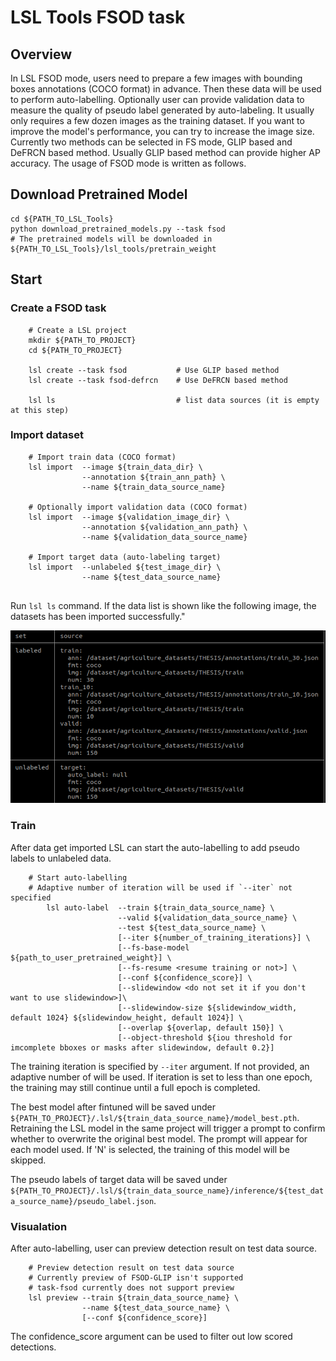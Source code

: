 # LSL Tools FSOD task

## Overview
In LSL FSOD mode, users need to prepare a few images with bounding boxes annotations (COCO format) in advance. Then these data will be used to perform auto-labelling. Optionally user can provide validation data to measure the quality of pseudo label generated by auto-labeling. It usually only requires a few dozen images as the training dataset. If you want to improve the model's performance, you can try to increase the image size.
Currently two methods can be selected in FS mode, GLIP based and DeFRCN based method. Usually GLIP based method can provide higher AP accuracy.
The usage of FSOD mode is written as follows. 

## Download Pretrained Model
```
cd ${PATH_TO_LSL_Tools}
python download_pretrained_models.py --task fsod
# The pretrained models will be downloaded in ${PATH_TO_LSL_Tools}/lsl_tools/pretrain_weight
```

## Start

### Create a FSOD task
```
    # Create a LSL project
    mkdir ${PATH_TO_PROJECT}
    cd ${PATH_TO_PROJECT}
    
    lsl create --task fsod           # Use GLIP based method
    lsl create --task fsod-defrcn    # Use DeFRCN based method

    lsl ls                           # list data sources (it is empty at this step)
```


### Import dataset
```
    # Import train data (COCO format)
    lsl import  --image ${train_data_dir} \
                --annotation ${train_ann_path} \
                --name ${train_data_source_name}

    # Optionally import validation data (COCO format)
    lsl import  --image ${validation_image_dir} \
                --annotation ${validation_ann_path} \
                --name ${validation_data_source_name}    

    # Import target data (auto-labeling target)
    lsl import  --unlabeled ${test_image_dir} \
                --name ${test_data_source_name}


```
Run `lsl ls` command. If the data list is shown like the following image, the datasets has been imported successfully."

<img src="../documents/pictures/import_data.png"/>

### Train
After data get imported LSL can start the auto-labelling​ to add pseudo labels to unlabeled data.
```
    # Start auto-labelling
    # Adaptive number of iteration will be used if `--iter` not specified    
        lsl auto-label  --train ${train_data_source_name} \
                        --valid ${validation_data_source_name} \
                        --test ${test_data_source_name} \
                        [--iter ${number_of_training_iterations}] \
                        [--fs-base-model ${path_to_user_pretrained_weight}] \
                        [--fs-resume <resume training or not>] \
                        [--conf ${confidence_score}] \
                        [--slidewindow <do not set it if you don't want to use slidewindow>]\
                        [--slidewindow-size ${slidewindow_width, default 1024} ${slidewindow_height, default 1024}] \
                        [--overlap ${overlap, default 150}] \
                        [--object-threshold ${iou threshold for imcomplete bboxes or masks after slidewindow, default 0.2}]
```
The training iteration is specified by `--iter` argument. If not provided, an adaptive number of will be used. If iteration is set to less than one epoch, the training may still continue until a full epoch is completed.  

The best model after fintuned will be saved under `${PATH_TO_PROJECT}/.lsl/${train_data_source_name}/model_best.pth`.
Retraining the LSL model in the same project will trigger a prompt to confirm whether to overwrite the original best model. The prompt will appear for each model used.
If 'N' is selected, the training of this model will be skipped. 

The pseudo labels of target data will be saved under `${PATH_TO_PROJECT}/.lsl/${train_data_source_name}/inference/${test_data_source_name}/pseudo_label.json`.

### Visualation
After auto-labelling, user can preview detection result on test data source.

```
    # Preview detection result on test data source
    # Currently preview of FSOD-GLIP isn't supported
    # task-fsod currently does not support preview
    lsl preview --train ${train_data_source_name} \
                --name ${test_data_source_name} \
                [--conf ${confidence_score}]

```
The confidence_score argument can be used to filter out low scored detections.

